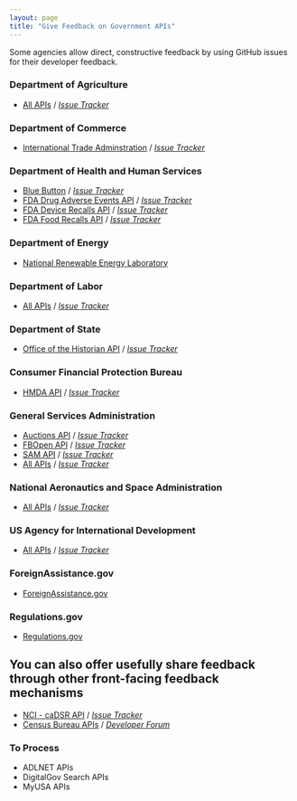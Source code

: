 ```yaml
---
layout: page
title: "Give Feedback on Government APIs"
---
```


Some agencies allow direct, constructive feedback by using GitHub issues for their developer feedback.  

### Department of Agriculture
* [All APIs](http://www.usda.gov/developer) / *[Issue Tracker](https://github.com/usda/USDA-APIs/issues)*

### Department of Commerce 
* [International Trade Adminstration](https://github.com/InternationalTradeAdministration/developerportal) / *[Issue Tracker](https://github.com/InternationalTradeAdministration/developerportal/issues)*

### Department of Health and Human Services
* [Blue Button](http://bluebuttonconnector.healthit.gov/developers/) / *[Issue Tracker](https://github.com/blue-button/connector/issues)*
* [FDA Drug Adverse Events API](https://open.fda.gov/drug/event/) / *[Issue Tracker](https://github.com/FDA/openfda/issues)*
* [FDA Device Recalls API](https://open.fda.gov/device/enforcement/) / *[Issue Tracker](https://github.com/FDA/openfda/issues)*
* [FDA Food Recalls API](https://open.fda.gov/food/enforcement/) / *[Issue Tracker](https://github.com/FDA/openfda/issues)*

### Department of Energy 
* [National Renewable Energy Laboratory](https://github.com/NREL/developer.nrel.gov/issues)

### Department of Labor
* [All APIs](http://developer.dol.gov) / *[Issue Tracker](https://github.com/USDepartmentofLabor/DOLAPI/issues)*

### Department of State
* [Office of the Historian API](http://history.state.gov/developer) / *[Issue Tracker](https://github.com/HistoryAtState/Feedback)*

### Consumer Financial Protection Bureau
* [HMDA API](http://cfpb.github.io/api/hmda/) / *[Issue Tracker](https://github.com/cfpb/api/issues)*

### General Services Administration
* [Auctions API](http://gsa.github.io/auctions_api) / *[Issue Tracker](https://github.com/GSA/auctions_api/issues)*
* [FBOpen API](http://docs.fbopen.apiary.io/) / *[Issue Tracker](https://github.com/18f/fbopen/issues)*
* [SAM API](http://gsa.github.io/sam_api/sam/) / *[Issue Tracker](https://github.com/gsa/sam_api/issues?state=open)*
* [All APIs](http://gsa.gov/developer) / *[Issue Tracker](https://github.com/GSA/GSA-APIs/issues)*

### National Aeronautics and Space Administration
* [All APIs](http://open.nasa.gov/developer/) / *[Issue Tracker](https://github.com/nasa/NASA-APIs/issues)*

### US Agency for International Development
* [All APIs](http://www.usaid.gov/developer) / *[Issue Tracker](https://github.com/usaid/Feedback/issues)*

### ForeignAssistance.gov
* [ForeignAssistance.gov](https://github.com/foreignassistance/FAD.API/issues)

### Regulations.gov
* [Regulations.gov](http://regulationsgov.github.io/developers/)

## You can also offer usefully share feedback through other front-facing feedback mechanisms 
* [NCI - caDSR API](https://wiki.nci.nih.gov/display/caDSR/caDSR+APIs) / *[Issue Tracker](https://tracker.nci.nih.gov/browse/CADSRAPI)*
* [Census Bureau APIs](http://www.census.gov/developers/) / *[Developer Forum](http://apiforum.ideascale.com/)*


### To Process
* ADLNET APIs
* DigitalGov Search APIs 
* MyUSA APIs

